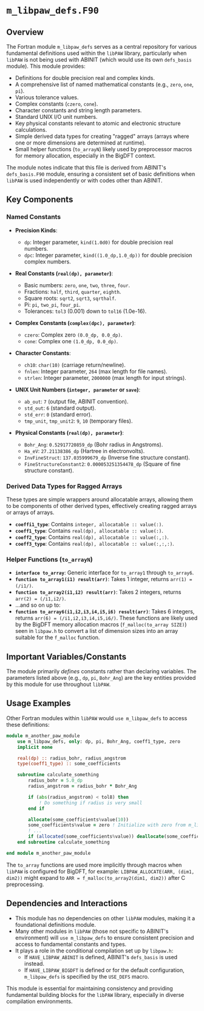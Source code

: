 # `m_libpaw_defs.F90`

## Overview

The Fortran module `m_libpaw_defs` serves as a central repository for various fundamental definitions used within the `libPAW` library, particularly when `libPAW` is not being used with ABINIT (which would use its own `defs_basis` module). This module provides:

-   Definitions for double precision real and complex kinds.
-   A comprehensive list of named mathematical constants (e.g., `zero`, `one`, `pi`).
-   Various tolerance values.
-   Complex constants (`czero`, `cone`).
-   Character constants and string length parameters.
-   Standard UNIX I/O unit numbers.
-   Key physical constants relevant to atomic and electronic structure calculations.
-   Simple derived data types for creating "ragged" arrays (arrays where one or more dimensions are determined at runtime).
-   Small helper functions (`to_arrayN`) likely used by preprocessor macros for memory allocation, especially in the BigDFT context.

The module notes indicate that this file is derived from ABINIT's `defs_basis.F90` module, ensuring a consistent set of basic definitions when `libPAW` is used independently or with codes other than ABINIT.

## Key Components

### Named Constants

-   **Precision Kinds**:
    -   `dp`: Integer parameter, `kind(1.0d0)` for double precision real numbers.
    -   `dpc`: Integer parameter, `kind((1.0_dp,1.0_dp))` for double precision complex numbers.

-   **Real Constants (`real(dp), parameter`)**:
    -   Basic numbers: `zero`, `one`, `two`, `three`, `four`.
    -   Fractions: `half`, `third`, `quarter`, `eighth`.
    -   Square roots: `sqrt2`, `sqrt3`, `sqrthalf`.
    -   Pi: `pi`, `two_pi`, `four_pi`.
    -   Tolerances: `tol3` (0.001) down to `tol16` (1.0e-16).

-   **Complex Constants (`complex(dpc), parameter`)**:
    -   `czero`: Complex zero `(0.0_dp, 0.0_dp)`.
    -   `cone`: Complex one `(1.0_dp, 0.0_dp)`.

-   **Character Constants**:
    -   `ch10`: `char(10)` (carriage return/newline).
    -   `fnlen`: Integer parameter, `264` (max length for file names).
    -   `strlen`: Integer parameter, `2000000` (max length for input strings).

-   **UNIX Unit Numbers (`integer, parameter` or `save`)**:
    -   `ab_out`: `7` (output file, ABINIT convention).
    -   `std_out`: `6` (standard output).
    -   `std_err`: `0` (standard error).
    -   `tmp_unit`, `tmp_unit2`: `9`, `10` (temporary files).

-   **Physical Constants (`real(dp), parameter`)**:
    -   `Bohr_Ang`: `0.52917720859_dp` (Bohr radius in Angstroms).
    -   `Ha_eV`: `27.21138386_dp` (Hartree in electronvolts).
    -   `InvFineStruct`: `137.035999679_dp` (Inverse fine structure constant).
    -   `FineStructureConstant2`: `0.000053251354478_dp` (Square of fine structure constant).

### Derived Data Types for Ragged Arrays

These types are simple wrappers around allocatable arrays, allowing them to be components of other derived types, effectively creating ragged arrays or arrays of arrays.

-   **`coeffi1_type`**: Contains `integer, allocatable :: value(:)`.
-   **`coeff1_type`**: Contains `real(dp), allocatable :: value(:)`.
-   **`coeff2_type`**: Contains `real(dp), allocatable :: value(:,:)`.
-   **`coeff3_type`**: Contains `real(dp), allocatable :: value(:,:,:)`.

### Helper Functions (`to_arrayN`)

-   **`interface to_array`**: Generic interface for `to_array1` through `to_array6`.
-   **`function to_array1(i1) result(arr)`**: Takes 1 integer, returns `arr(1) = (/i1/)`.
-   **`function to_array2(i1,i2) result(arr)`**: Takes 2 integers, returns `arr(2) = (/i1,i2/)`.
-   ...and so on up to:
-   **`function to_array6(i1,i2,i3,i4,i5,i6) result(arr)`**: Takes 6 integers, returns `arr(6) = (/i1,i2,i3,i4,i5,i6/)`.
    These functions are likely used by the BigDFT memory allocation macros (`f_malloc(to_array SIZE)`) seen in `libpaw.h` to convert a list of dimension sizes into an array suitable for the `f_malloc` function.

## Important Variables/Constants

The module primarily *defines* constants rather than declaring variables. The parameters listed above (e.g., `dp`, `pi`, `Bohr_Ang`) are the key entities provided by this module for use throughout `libPAW`.

## Usage Examples

Other Fortran modules within `libPAW` would `use m_libpaw_defs` to access these definitions:

```fortran
module m_another_paw_module
    use m_libpaw_defs, only: dp, pi, Bohr_Ang, coeff1_type, zero
    implicit none

    real(dp) :: radius_bohr, radius_angstrom
    type(coeff1_type) :: some_coefficients

    subroutine calculate_something
        radius_bohr = 5.0_dp
        radius_angstrom = radius_bohr * Bohr_Ang

        if (abs(radius_angstrom) < tol8) then
            ! Do something if radius is very small
        end if

        allocate(some_coefficients%value(10))
        some_coefficients%value = zero ! Initialize with zero from m_libpaw_defs
        ! ...
        if (allocated(some_coefficients%value)) deallocate(some_coefficients%value)
    end subroutine calculate_something

end module m_another_paw_module
```

The `to_array` functions are used more implicitly through macros when `libPAW` is configured for BigDFT, for example:
`LIBPAW_ALLOCATE(ARR, (dim1, dim2))` might expand to `ARR = f_malloc(to_array2(dim1, dim2))` after C preprocessing.

## Dependencies and Interactions

-   This module has no dependencies on other `libPAW` modules, making it a foundational definitions module.
-   Many other modules in `libPAW` (those not specific to ABINIT's environment) will `use m_libpaw_defs` to ensure consistent precision and access to fundamental constants and types.
-   It plays a role in the conditional compilation set up by `libpaw.h`:
    -   If `HAVE_LIBPAW_ABINIT` is defined, ABINIT's `defs_basis` is used instead.
    -   If `HAVE_LIBPAW_BIGDFT` is defined or for the default configuration, `m_libpaw_defs` is specified by the `USE_DEFS` macro.

This module is essential for maintaining consistency and providing fundamental building blocks for the `libPAW` library, especially in diverse compilation environments.
